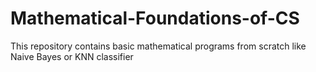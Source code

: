 # Mathematical-Foundations-of-CS
This repository contains basic mathematical programs from scratch like Naive Bayes or KNN classifier
